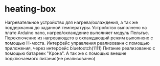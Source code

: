 # heating-box

Нагревательное устройство для нагрева/охлаждения, а так же поддержания до заданной температуры.
Устройство выполнено на плате Arduino nano, нагрев/охлаждение выполняет модуль Пельтье.
Переключение из нагревающего в охлаждающий режим выполнено с помощью Н-моста.
Интерфейс управления реализованн с помощью приложения, через интерфейс bluetootch(1111)
Питание реализованно с помощью батареек "Крона". А так же с помощью внешне подключаемого питания(не реализованно)
